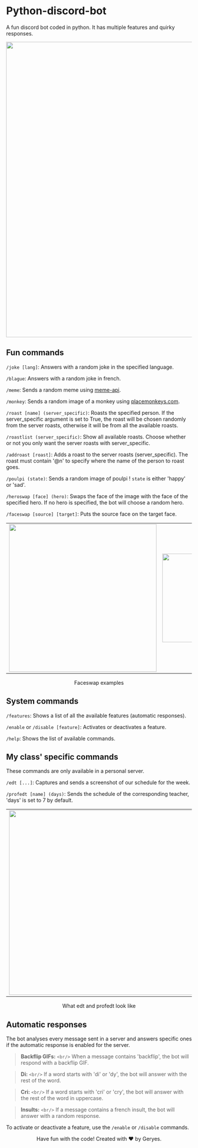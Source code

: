 # Python-discord-bot

A fun discord bot coded in python. It has multiple features and quirky responses.

<p align="center">
  <img src="https://github.com/Geryes-Doumit/Python-discord-bot/assets/102948870/6bfc32f0-a8cd-4265-a72a-4b266f543eee" width="800"/>
</p>

## Fun commands

`/joke [lang]`:
Answers with a random joke in the specified language.

`/blague`:
Answers with a random joke in french.

`/meme`:
Sends a random meme using [meme-api](https://github.com/D3vd/Meme_Api).

`/monkey`:
Sends a random image of a monkey using [placemonkeys.com](https://www.placemonkeys.com/).

`/roast [name] (server_specific)`:
Roasts the specified person. If the server_specific argument is set to True, the roast will be chosen randomly from the server roasts, otherwise it will be from all the available roasts.

`/roastlist (server_specific)`:
Show all available roasts. Choose whether or not you only want the server roasts with server_specific.

`/addroast [roast]`:
Adds a roast to the server roasts (server_specific). The roast must contain '@n' to specify where the name of the person to roast goes.

`/poulpi (state)`:
Sends a random image of poulpi ! `state` is either 'happy' or 'sad'.

`/heroswap [face] (hero)`:
Swaps the face of the image with the face of the specified hero. If no hero is specified, the bot will choose a random hero.

`/faceswap [source] [target]`:
Puts the source face on the target face.

<table align="center">
  <tr>
    <td width="50%" align="center">
      <img src="https://github.com/Geryes-Doumit/Python-discord-bot/assets/102948870/cbed0c84-165a-43da-a29b-a3372718c50d" width="400"/>
    </td>
    <td width="50%" align="center">
      <img src="https://github.com/Geryes-Doumit/Python-discord-bot/assets/102948870/f23bf3d8-7af1-42e2-baab-a0f0b3a11eac" width="240"/>
    </td>
  </tr>
</table>
<p align="center">Faceswap examples</p>

## System commands

`/features`:
Shows a list of all the available features (automatic responses).

`/enable` or `/disable [feature]`:
Activates or deactivates a feature.

`/help`:
Shows the list of available commands.

## My class' specific commands

These commands are only available in a personal server.

`/edt [...]`:
Captures and sends a screenshot of our schedule for the week.

`/profedt [name] (days)`:
Sends the schedule of the corresponding teacher, 'days' is set to 7 by default.

<table align="center">
  <tr>
    <td width="50%" align="center">
      <img src="https://github.com/Geryes-Doumit/Python-discord-bot/assets/102948870/49a69735-7e05-4a94-b256-c4e7fad9b06a" width="500"/>
    </td>
    <td width="50%" align="center">
      <img src="https://github.com/Geryes-Doumit/Python-discord-bot/assets/102948870/a80417a1-a0c2-4f28-8fad-c8cbc880bfb2" width="200"/>
    </td>
  </tr>
</table>
<p align="center">What edt and profedt look like</p>

## Automatic responses

The bot analyses every message sent in a server and answers specific ones if the automatic response is enabled for the server.

> **Backflip GIFs:** `<br/>`
> When a message contains 'backflip', the bot will respond with a backflip GIF.

> **Di:** `<br/>`
> If a word starts with 'di' or 'dy', the bot will answer with the rest of the word.

> **Cri:** `<br/>`
> If a word starts with 'cri' or 'cry', the bot will answer with the rest of the word in uppercase.

> **Insults:** `<br/>`
> If a message contains a french insult, the bot will answer with a random response.

To activate or deactivate a feature, use the `/enable` or `/disable` commands.

<footer>
<p align="center">
  Have fun with the code! Created with ❤️ by Geryes.
</p>
</footer>

